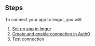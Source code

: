 ## Steps
To connect your app to Imgur, you will:
1. [Set up app in Imgur](#set-up-app-in-imgur)
2. [Create and enable connection in Auth0](#create-and-enable-connection-in-auth0)
3. [Test connection](#test-connection)
